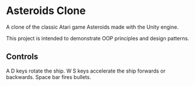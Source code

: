 # Asteroids Clone

A clone of the classic Atari game Asteroids made with the Unity engine.

This project is intended to demonstrate OOP principles and design patterns.

## Controls
A D keys rotate the ship.
W S keys accelerate the ship forwards or backwards.
Space bar fires bullets.
